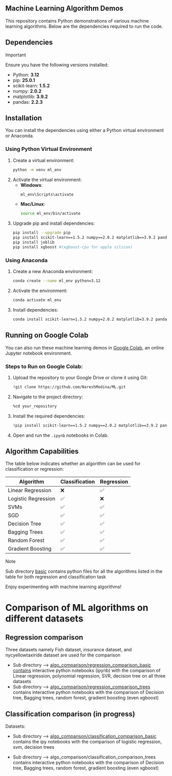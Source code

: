 ## Machine Learning Algorithm Demos

This repository contains Python demonstrations of various machine learning algorithms. Below are the dependencies required to run the code.

## Dependencies
> [!IMPORTANT]
> Ensure you have the following versions installed:

- Python: **3.12**
- pip: **25.0.1**
- scikit-learn: **1.5.2**
- numpy: **2.0.2**
- matplotlib: **3.9.2**
- pandas: **2.2.3**

## Installation

You can install the dependencies using either a Python virtual environment or Anaconda.

### Using Python Virtual Environment

1. Create a virtual environment:
   ```sh
   python -m venv ml_env
   ```
2. Activate the virtual environment:
   - **Windows**:
     ```sh
     ml_env\Scripts\activate
     ```
   - **Mac/Linux**:
     ```sh
     source ml_env/bin/activate
     ```
3. Upgrade pip and install dependencies:
   ```sh
   pip install --upgrade pip
   pip install scikit-learn==1.5.2 numpy==2.0.2 matplotlib==3.9.2 pandas==2.2.3
   pip install joblib
   pip install xgboost #(xgboost-cpu for apple silicon)
   ```

### Using Anaconda

1. Create a new Anaconda environment:
   ```sh
   conda create --name ml_env python=3.12
   ```
2. Activate the environment:
   ```sh
   conda activate ml_env
   ```
3. Install dependencies:
   ```sh
   conda install scikit-learn=1.5.2 numpy=2.0.2 matplotlib=3.9.2 pandas=2.2.3
   ```

## Running on Google Colab

You can also run these machine learning demos in [Google Colab](https://colab.research.google.com/), an online Jupyter notebook environment.

### Steps to Run on Google Colab:

1. Upload the repository to your Google Drive or clone it using Git:
   ```sh
   !git clone https://github.com/NareshModina/ML.git
   ```
2. Navigate to the project directory:
   ```sh
   %cd your_repository
   ```
3. Install the required dependencies:
   ```sh
   !pip install scikit-learn==1.5.2 numpy==2.0.2 matplotlib==3.9.2 pandas==2.2.3
   ```
4. Open and run the `.ipynb` notebooks in Colab.

## Algorithm Capabilities

The table below indicates whether an algorithm can be used for classification or regression:

| Algorithm            | Classification | Regression |
|----------------------|---------------|-----------|
| Linear Regression    | ❌            | ✅        |
| Logistic Regression  | ✅            | ❌        |
| SVMs                | ✅            | ✅        |
| SGD                 | ✅            | ✅        |
| Decision Tree       | ✅            | ✅        |
| Bagging Trees       | ✅            | ✅        |
| Random Forest       | ✅            | ✅        |
| Gradient Boosting   | ✅            | ✅        |

> [!NOTE] 
> Sub directory [basic](https://github.com/NareshModina/ML/tree/main/basic) contains python files for all the algorithms listed in the table for both regression and classification task

Enjoy experimenting with machine learning algorithms!

# Comparison of ML algorithms on different datasets

## Regression comparison
Three datasets namely Fish dataset, insurance dataset, and nycyellowtaxiride dataset are used for the comparison
-  Sub directory --> [algo_comparison/regression_comparison_basic contains](https://github.com/NareshModina/ML/tree/main/algo_comparison/regression_comparison_basic) interactive python notebooks (ipynb) with the comparison of Linear regression, polynomial regression, SVR, decision tree on all three datasets
- Sub directory --> [algo_comparison/regression_comparison_trees](https://github.com/NareshModina/ML/tree/main/algo_comparison/regression_comparison_trees) contains interactive python notebooks with the comparison of Decision tree, Bagging trees, random forest, gradient boosting (even xgboost)
## Classification comparison (in progress)
Datasets: 
- Sub directory --> [algo_comparison/classification_comparison_basic](https://github.com/NareshModina/ML/tree/main/algo_comparison/classification_comparison_basic) contains the ipy notebooks with the comparison of logistic regression, svm, decision trees

- Sub directory --> algo_comparison/classification_comparison_trees contains interactive python notebooks with the comparison of Decision tree, Bagging trees, random forest, gradient boosting (even xgboost)